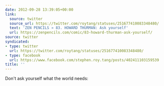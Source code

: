 ```yaml
---
date: 2012-09-28 13:39:05+00:00
link:
  source: twitter
  source_url: https://twitter.com/roytang/statuses/251677410083348480/
  text: 'ZEN PENCILS » 83. HOWARD THURMAN: Ask yourself'
  url: https://zenpencils.com/comic/83-howard-thurman-ask-yourself/
source: twitter
syndicated:
- type: twitter
  url: https://twitter.com/roytang/statuses/251677410083348480/
- type: facebook
  url: https://www.facebook.com/stephen.roy.tang/posts/402411103159539
title: ''
---
```


Don't ask yourself what the world needs: